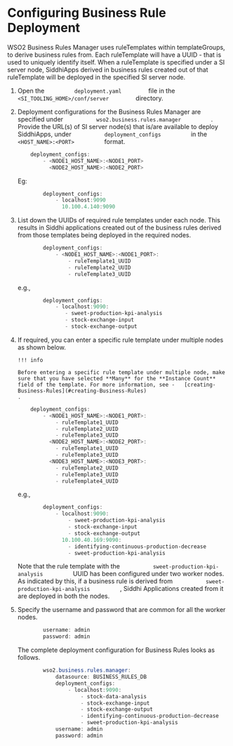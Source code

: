 # Configuring Business Rule Deployment

  

WSO2 Business Rules Manager uses ruleTemplates within templateGroups, to
derive business rules from. Each ruleTemplate will have a UUID - that is
used to uniquely identify itself. When a ruleTemplate is specified under
a SI server node, SiddhiApps derived in business rules created out of that
ruleTemplate will be deployed in the specified SI server node.

1.  Open the `          deployment.yaml         ` file in the
    `          <SI_TOOLING_HOME>/conf/server         ` directory.
2.  Deployment configurations for the Business Rules Manager are
    specified under `           wso2.business.rules.manager          ` .
    Provide the URL(s) of SI server node(s) that is/are available to deploy
    SiddhiApps, under `           deployment_configs          ` in the
    `           <HOST_NAME>:<PORT>          ` format.

    ``` powershell
        deployment_configs:
            - <NODE1_HOST_NAME>:<NODE1_PORT>
              <NODE2_HOST_NAME>:<NODE2_PORT>
    ```

    Eg:

    ``` powershell
            deployment_configs:
                - localhost:9090
                  10.100.4.140:9090
    ```

3.  List down the UUIDs of required rule templates under each node. This
    results in Siddhi applications created out of the business rules
    derived from those templates being deployed in the required nodes.

    ``` powershell
            deployment_configs:
                - <NODE1_HOST_NAME>:<NODE1_PORT>:
                    - ruleTemplate1_UUID
                    - ruleTemplate2_UUID
                    - ruleTemplate3_UUID
    ```

    e.g.,

    ``` powershell
            deployment_configs:
                - localhost:9090:
                   - sweet-production-kpi-analysis
                   - stock-exchange-input
                   - stock-exchange-output
    ```

4.  If required, you can enter a specific rule template under multiple
    nodes as shown below.

        !!! info
    
        Before entering a specific rule template under multiple node, make
        sure that you have selected **Many** for the **Instance Count**
        field of the template. For more information, see -   [creating-Business-Rules](#creating-Business-Rules)
        .
    

    ``` powershell
        deployment_configs:
            - <NODE1_HOST_NAME>:<NODE1_PORT>:
                - ruleTemplate1_UUID
                - ruleTemplate2_UUID
                - ruleTemplate3_UUID
              <NODE2_HOST_NAME>:<NODE2_PORT>:
                - ruleTemplate1_UUID
                - ruleTemplate3_UUID
              <NODE3_HOST_NAME>:<NODE3_PORT>:
                - ruleTemplate2_UUID
                - ruleTemplate3_UUID
                - ruleTemplate4_UUID
    ```

    e.g.,

    ``` powershell
            deployment_configs:
                - localhost:9090:
                    - sweet-production-kpi-analysis
                    - stock-exchange-input
                    - stock-exchange-output
                  10.100.40.169:9090:
                    - identifying-continuous-production-decrease
                    - sweet-production-kpi-analysis
    ```

    Note that the rule template with the
    `           sweet-production-kpi-analysis          ` UUID has been
    configured under two worker nodes. As indicated by this, if a
    business rule is derived from
    `           sweet-production-kpi-analysis          ` , Siddhi
    Applications created from it are deployed in both the nodes.

5.  Specify the username and password that are common for all the worker
    nodes.

    ``` powershell
            username: admin
            password: admin
    ```

      
    The complete deployment configuration for Business Rules looks as
    follows.

    ``` powershell
            wso2.business.rules.manager:
                datasource: BUSINESS_RULES_DB
                deployment_configs:
                    - localhost:9090:
                        - stock-data-analysis
                        - stock-exchange-input
                        - stock-exchange-output
                        - identifying-continuous-production-decrease
                        - sweet-production-kpi-analysis
                username: admin
                password: admin
    ```
